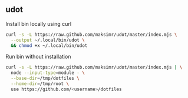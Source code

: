 ## udot

Install bin locally using curl
```bash
curl -s -L https://raw.github.com/maksimr/udot/master/index.mjs \
  --output ~/.local/bin/udot \
  && chmod +x ~/.local/bin/udot
```

Run bin without installation
```bash
curl -s -L https://raw.github.com/maksimr/udot/master/index.mjs | \
  node --input-type=module - \
  --base-dir=/tmp/dotfiles \
  --home-dir=/tmp/root \
  use https://github.com/<username>/dotfiles
```
